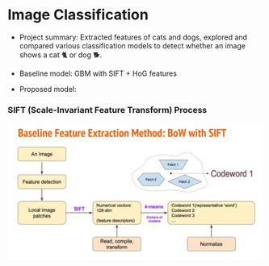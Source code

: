# Image Classification

+ Project summary: Extracted features of cats and dogs, explored and compared various classification models to detect whether an image shows a cat :cat2: or dog :dog2:.

 + Baseline model: GBM with SIFT + HoG features
   
 + Proposed model: 
 
### SIFT (Scale-Invariant Feature Transform) Process
 
 ![img](figs/SIFT_process.png)
 
 
 
 
